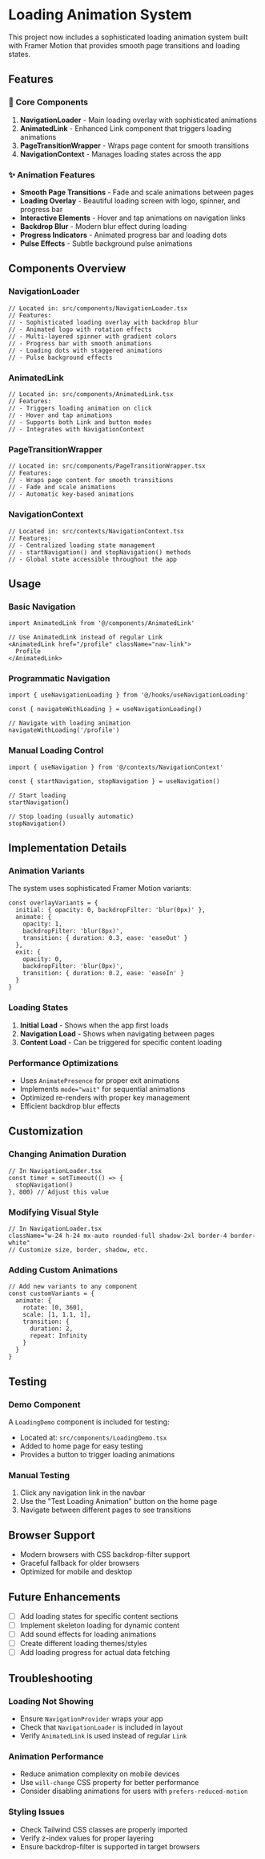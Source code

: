 # Loading Animation System

This project now includes a sophisticated loading animation system built with Framer Motion that provides smooth page transitions and loading states.

## Features

### 🎯 Core Components

1. **NavigationLoader** - Main loading overlay with sophisticated animations
2. **AnimatedLink** - Enhanced Link component that triggers loading animations
3. **PageTransitionWrapper** - Wraps page content for smooth transitions
4. **NavigationContext** - Manages loading states across the app

### ✨ Animation Features

- **Smooth Page Transitions** - Fade and scale animations between pages
- **Loading Overlay** - Beautiful loading screen with logo, spinner, and progress bar
- **Interactive Elements** - Hover and tap animations on navigation links
- **Backdrop Blur** - Modern blur effect during loading
- **Progress Indicators** - Animated progress bar and loading dots
- **Pulse Effects** - Subtle background pulse animations

## Components Overview

### NavigationLoader
```tsx
// Located in: src/components/NavigationLoader.tsx
// Features:
// - Sophisticated loading overlay with backdrop blur
// - Animated logo with rotation effects
// - Multi-layered spinner with gradient colors
// - Progress bar with smooth animations
// - Loading dots with staggered animations
// - Pulse background effects
```

### AnimatedLink
```tsx
// Located in: src/components/AnimatedLink.tsx
// Features:
// - Triggers loading animation on click
// - Hover and tap animations
// - Supports both Link and button modes
// - Integrates with NavigationContext
```

### PageTransitionWrapper
```tsx
// Located in: src/components/PageTransitionWrapper.tsx
// Features:
// - Wraps page content for smooth transitions
// - Fade and scale animations
// - Automatic key-based animations
```

### NavigationContext
```tsx
// Located in: src/contexts/NavigationContext.tsx
// Features:
// - Centralized loading state management
// - startNavigation() and stopNavigation() methods
// - Global state accessible throughout the app
```

## Usage

### Basic Navigation
```tsx
import AnimatedLink from '@/components/AnimatedLink'

// Use AnimatedLink instead of regular Link
<AnimatedLink href="/profile" className="nav-link">
  Profile
</AnimatedLink>
```

### Programmatic Navigation
```tsx
import { useNavigationLoading } from '@/hooks/useNavigationLoading'

const { navigateWithLoading } = useNavigationLoading()

// Navigate with loading animation
navigateWithLoading('/profile')
```

### Manual Loading Control
```tsx
import { useNavigation } from '@/contexts/NavigationContext'

const { startNavigation, stopNavigation } = useNavigation()

// Start loading
startNavigation()

// Stop loading (usually automatic)
stopNavigation()
```

## Implementation Details

### Animation Variants

The system uses sophisticated Framer Motion variants:

```tsx
const overlayVariants = {
  initial: { opacity: 0, backdropFilter: 'blur(0px)' },
  animate: { 
    opacity: 1, 
    backdropFilter: 'blur(8px)',
    transition: { duration: 0.3, ease: 'easeOut' }
  },
  exit: { 
    opacity: 0, 
    backdropFilter: 'blur(0px)',
    transition: { duration: 0.2, ease: 'easeIn' }
  }
}
```

### Loading States

1. **Initial Load** - Shows when the app first loads
2. **Navigation Load** - Shows when navigating between pages
3. **Content Load** - Can be triggered for specific content loading

### Performance Optimizations

- Uses `AnimatePresence` for proper exit animations
- Implements `mode="wait"` for sequential animations
- Optimized re-renders with proper key management
- Efficient backdrop blur effects

## Customization

### Changing Animation Duration
```tsx
// In NavigationLoader.tsx
const timer = setTimeout(() => {
  stopNavigation()
}, 800) // Adjust this value
```

### Modifying Visual Style
```tsx
// In NavigationLoader.tsx
className="w-24 h-24 mx-auto rounded-full shadow-2xl border-4 border-white"
// Customize size, border, shadow, etc.
```

### Adding Custom Animations
```tsx
// Add new variants to any component
const customVariants = {
  animate: {
    rotate: [0, 360],
    scale: [1, 1.1, 1],
    transition: {
      duration: 2,
      repeat: Infinity
    }
  }
}
```

## Testing

### Demo Component
A `LoadingDemo` component is included for testing:
- Located at: `src/components/LoadingDemo.tsx`
- Added to home page for easy testing
- Provides a button to trigger loading animations

### Manual Testing
1. Click any navigation link in the navbar
2. Use the "Test Loading Animation" button on the home page
3. Navigate between different pages to see transitions

## Browser Support

- Modern browsers with CSS backdrop-filter support
- Graceful fallback for older browsers
- Optimized for mobile and desktop

## Future Enhancements

- [ ] Add loading states for specific content sections
- [ ] Implement skeleton loading for dynamic content
- [ ] Add sound effects for loading animations
- [ ] Create different loading themes/styles
- [ ] Add loading progress for actual data fetching

## Troubleshooting

### Loading Not Showing
- Ensure `NavigationProvider` wraps your app
- Check that `NavigationLoader` is included in layout
- Verify `AnimatedLink` is used instead of regular `Link`

### Animation Performance
- Reduce animation complexity on mobile devices
- Use `will-change` CSS property for better performance
- Consider disabling animations for users with `prefers-reduced-motion`

### Styling Issues
- Check Tailwind CSS classes are properly imported
- Verify z-index values for proper layering
- Ensure backdrop-filter is supported in target browsers 